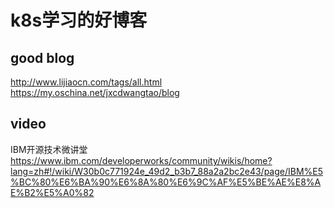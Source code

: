 # k8s学习的好博客

## good blog

http://www.lijiaocn.com/tags/all.html    
https://my.oschina.net/jxcdwangtao/blog  

## video

IBM开源技术微讲堂  
https://www.ibm.com/developerworks/community/wikis/home?lang=zh#!/wiki/W30b0c771924e_49d2_b3b7_88a2a2bc2e43/page/IBM%E5%BC%80%E6%BA%90%E6%8A%80%E6%9C%AF%E5%BE%AE%E8%AE%B2%E5%A0%82  

